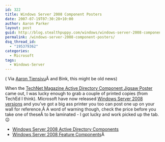 ```yaml
---
id: 322
title: Windows Server 2008 Component Posters
date: 2007-07-19T07:30:28+10:00
author: Aaron Parker
layout: post
guid: http://blog.stealthpuppy.com/windows/windows-server-2008-component-posters
permalink: /windows-server-2008-component-posters/
dsq_thread_id:
  - "195379362"
categories:
  - Microsoft
tags:
  - Windows-Server
---
```

( Via [Aaron Tiensivu](http://blog.tiensivu.com/aaron/)Â and Bink, this might be old news)

When the [TechNet Magazine Active Directory Component Jigsaw Poster](http://www.microsoft.com/downloads/details.aspx?FamilyID=c236336d-ab43-44b1-ad6f-a2f668fb8c02&DisplayLang=en) came out, I was lucky enough to grab a couple of printed copies (from TechEd I think). Microsoft have now released [Windows Server 2008 versions](http://www.microsoft.com/downloads/details.aspx?FamilyID=c2b9e44e-0bbd-47cb-bc09-b3d48be7f867) and you&#8217;ve got a big ass printer you too can post one up on your wall for reference.Â A word of warning though, check the price before you take one of theseÂ to be laminated - I got lucky and work picked up the tab. 😉

  * [Windows Server 2008 Active Directory Components](http://download.microsoft.com/download/2/e/8/2e88c004-3b10-446f-9d5a-58af27deafc4/Windows%20Server%202008%20Active%20Directory%20Components.pdf)
  * [Windows Server 2008 Feature Components](http://download.microsoft.com/download/2/e/8/2e88c004-3b10-446f-9d5a-58af27deafc4/Windows%20Server%202008%20Feature%20Components.pdf)Â 